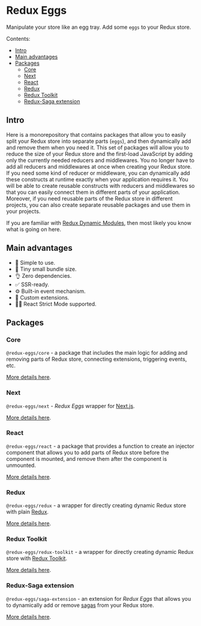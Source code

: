 # Redux Eggs

Manipulate your store like an egg tray. Add some `eggs` to your Redux store.

Contents:

- [Intro](#intro)
- [Main advantages](#main-advantages)
- [Packages](#packages)
  - [Core](#core)
  - [Next](#next)
  - [React](#react)
  - [Redux](#redux)
  - [Redux Toolkit](#redux-toolkit)
  - [Redux-Saga extension](#redux-saga-extension)

## Intro

Here is a monorepository that contains packages that allow you to easily split your Redux store into separate
parts (`eggs`), and then dynamically add and remove them when you need it. This set of packages will allow you to reduce
the size of your Redux store and the first-load JavaScript by adding only the currently needed reducers and middlewares.
You no longer have to add all reducers and middlewares at once when creating your Redux store. If you need some kind of
reducer or middleware, you can dynamically add these constructs at runtime exactly when your application requires it.
You will be able to create reusable constructs with reducers and middlewares so that you can easily connect them in
different parts of your application. Moreover, if you need reusable parts of the Redux store in different projects,
you can also create separate reusable packages and use them in your projects.

If you are familiar with [Redux Dynamic Modules](https://github.com/microsoft/redux-dynamic-modules), then most likely
you know what is going on here.

## Main advantages

- 🍳 Simple to use.
- 🤏 Tiny small bundle size.
- 👌 Zero dependencies.
- ✅ SSR-ready.
- ⚙️ Built-in event mechanism.
- 🍒 Custom extensions.
- 🐕‍🦺 React Strict Mode supported.

## Packages

### Core

`@redux-eggs/core` - a package that includes the main logic for adding and removing parts of Redux store, connecting
extensions, triggering events, etc.

[More details here](https://github.com/fostyfost/redux-eggs/tree/main/packages/core#readme).

### Next

`@redux-eggs/next` - _Redux Eggs_ wrapper for [Next.js](https://nextjs.org/).

[More details here](https://github.com/fostyfost/redux-eggs/tree/main/packages/next#readme).

### React

`@redux-eggs/react` - a package that provides a function to create an injector component that allows you to add parts of
Redux store before the component is mounted, and remove them after the component is unmounted.

[More details here](https://github.com/fostyfost/redux-eggs/tree/main/packages/react#readme).

### Redux

`@redux-eggs/redux` - a wrapper for directly creating dynamic Redux store with plain [Redux](https://redux.js.org/).

[More details here](https://github.com/fostyfost/redux-eggs/tree/main/packages/redux#readme).

### Redux Toolkit

`@redux-eggs/redux-toolkit` - a wrapper for directly creating dynamic Redux store
with [Redux Toolkit](https://redux-toolkit.js.org/).

[More details here](https://github.com/fostyfost/redux-eggs/tree/main/packages/redux-toolkit#readme).

### Redux-Saga extension

`@redux-eggs/saga-extension` - an extension for _Redux Eggs_ that allows you to dynamically add or
remove [sagas](https://redux-saga.js.org/) from your Redux store.

[More details here](https://github.com/fostyfost/redux-eggs/tree/main/packages/saga-extension#readme).
